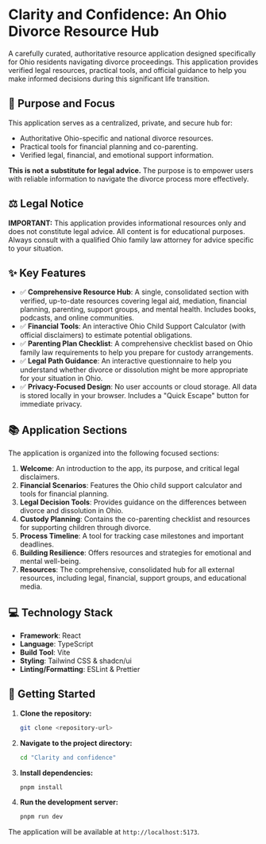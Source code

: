 # Clarity and Confidence: An Ohio Divorce Resource Hub

A carefully curated, authoritative resource application designed specifically for Ohio residents navigating divorce proceedings. This application provides verified legal resources, practical tools, and official guidance to help you make informed decisions during this significant life transition.

## 🎯 Purpose and Focus

This application serves as a centralized, private, and secure hub for:
- Authoritative Ohio-specific and national divorce resources.
- Practical tools for financial planning and co-parenting.
- Verified legal, financial, and emotional support information.

**This is not a substitute for legal advice.** The purpose is to empower users with reliable information to navigate the divorce process more effectively.

## ⚖️ Legal Notice

**IMPORTANT:** This application provides informational resources only and does not constitute legal advice. All content is for educational purposes. Always consult with a qualified Ohio family law attorney for advice specific to your situation.

## ✨ Key Features

- ✅ **Comprehensive Resource Hub**: A single, consolidated section with verified, up-to-date resources covering legal aid, mediation, financial planning, parenting, support groups, and mental health. Includes books, podcasts, and online communities.
- ✅ **Financial Tools**: An interactive Ohio Child Support Calculator (with official disclaimers) to estimate potential obligations.
- ✅ **Parenting Plan Checklist**: A comprehensive checklist based on Ohio family law requirements to help you prepare for custody arrangements.
- ✅ **Legal Path Guidance**: An interactive questionnaire to help you understand whether divorce or dissolution might be more appropriate for your situation in Ohio.
- ✅ **Privacy-Focused Design**: No user accounts or cloud storage. All data is stored locally in your browser. Includes a "Quick Escape" button for immediate privacy.

## 📚 Application Sections

The application is organized into the following focused sections:

1.  **Welcome**: An introduction to the app, its purpose, and critical legal disclaimers.
2.  **Financial Scenarios**: Features the Ohio child support calculator and tools for financial planning.
3.  **Legal Decision Tools**: Provides guidance on the differences between divorce and dissolution in Ohio.
4.  **Custody Planning**: Contains the co-parenting checklist and resources for supporting children through divorce.
5.  **Process Timeline**: A tool for tracking case milestones and important deadlines.
6.  **Building Resilience**: Offers resources and strategies for emotional and mental well-being.
7.  **Resources**: The comprehensive, consolidated hub for all external resources, including legal, financial, support groups, and educational media.

## 💻 Technology Stack

- **Framework**: React
- **Language**: TypeScript
- **Build Tool**: Vite
- **Styling**: Tailwind CSS & shadcn/ui
- **Linting/Formatting**: ESLint & Prettier

## 🚀 Getting Started

1.  **Clone the repository:**
    ```bash
    git clone <repository-url>
    ```
2.  **Navigate to the project directory:**
    ```bash
    cd "Clarity and confidence"
    ```
3.  **Install dependencies:**
    ```bash
    pnpm install
    ```
4.  **Run the development server:**
    ```bash
    pnpm run dev
    ```
The application will be available at `http://localhost:5173`.
